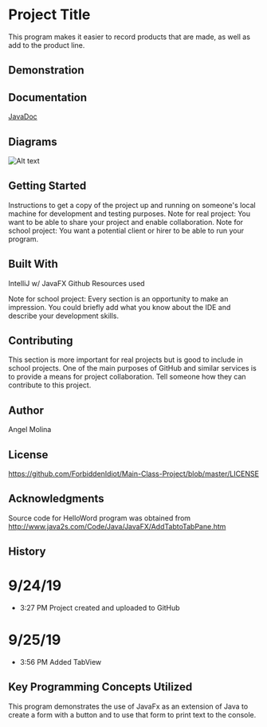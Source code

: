 # Project Title
This program makes it easier to record products that are made, as well as add to the product line.

## Demonstration


## Documentation
[JavaDoc]()

## Diagrams
![Alt text]() 

## Getting Started
Instructions to get a copy of the project up and running on someone's local machine for development and testing purposes. 
Note for real project: You want to be able to share your project and enable collaboration. 
Note for school project: You want a potential client or hirer to be able to run your program.

## Built With
IntelliJ w/ JavaFX
Github
Resources used

Note for school project: Every section is an opportunity to make an impression. You could briefly add what you know about the IDE and describe your development skills.
## Contributing
This section is more important for real projects but is good to include in school projects. 
One of the main purposes of GitHub and similar services is to provide a means for project collaboration. 
Tell someone how they can contribute to this project.

## Author
Angel Molina

## License
https://github.com/ForbiddenIdiot/Main-Class-Project/blob/master/LICENSE

## Acknowledgments
Source code for HelloWord program was obtained from http://www.java2s.com/Code/Java/JavaFX/AddTabtoTabPane.htm

## History
# 9/24/19 
   * 3:27 PM Project created and uploaded to GitHub
# 9/25/19
   * 3:56 PM Added TabView

## Key Programming Concepts Utilized
This program demonstrates the use of JavaFx as an extension of Java to create a form with a button and to use that form to print text to the console.
